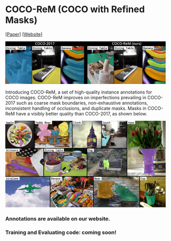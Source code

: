 # COCO-ReM (COCO with Refined Masks)

[[Paper](https://arxiv.org/abs/2403.18819)] [[Website](https://cocorem.xyz)]

![Random examples from COCO-ReM](./images/coco_rem_example_b_2.jpg)

Introducing COCO-ReM, a set of high-quality instance annotations for COCO images.
COCO-ReM improves on imperfections prevailing in COCO-2017 such as coarse mask boundaries, non-exhaustive annotations, inconsistent handling of occlusions, and duplicate masks.
Masks in COCO-ReM have a visibly better quality than COCO-2017, as shown below.

![COCO and COCO-ReM](./images/coco_rem_example_1.jpg)


### Annotations are available on our website.
### Training and Evaluating code: coming soon!
